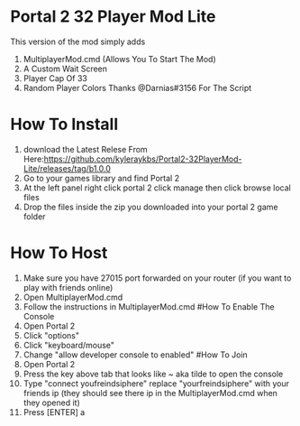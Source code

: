 # Portal 2 32 Player Mod Lite

This version of the mod simply adds
1. MultiplayerMod.cmd (Allows You To Start The Mod)
2. A Custom Wait Screen
3. Player Cap Of 33
4. Random Player Colors Thanks @Darnias#3156 For The Script

# How To Install
1. download the Latest Relese From Here:https://github.com/kyleraykbs/Portal2-32PlayerMod-Lite/releases/tag/b1.0.0
2. Go to your games library and find Portal 2
3. At the left panel right click portal 2 click manage then click browse local files
4. Drop the files inside the zip you downloaded into your portal 2 game folder
# How To Host
1. Make sure you have 27015 port forwarded on your router (if you want to play with friends online)
2. Open MultiplayerMod.cmd
3. Follow the instructions in MultiplayerMod.cmd
#How To Enable The Console
1. Open Portal 2
2. Click "options"
3. Click "keyboard/mouse"
4. Change "allow developer console to enabled"
#How To Join
1. Open Portal 2 
2. Press the key above tab that looks like ~ aka tilde to open the console
3. Type "connect youfreindsiphere" replace "yourfreindsiphere" with your friends ip (they should see there ip in the MultiplayerMod.cmd when they opened it)
4. Press [ENTER] a
